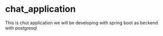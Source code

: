 # chat_application
This is chut application we will be developing with spring boot as beckend with postgresql
